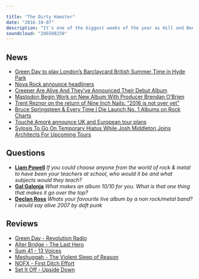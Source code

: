 ```yaml
---

title: "The Dirty Hamster"
date: "2016-10-07"
description: "It's one of the biggest weeks of the year as Hill and Beez review the new albums from Green Day, Alter Bridge, Sum 41, Meshuggah, NOFX and Steve needs a long lie down after hearing the new Set It Off. There's the 2nd round draw of our World Cup of Rock, chat on the new Creeper single, a new NIN album, 2017's festival season and much, much more. That's Not Metal - the only place willing to tell you the truth about the biggest albums in rock."
soundcloud: "286508250"
---
```


## News

* [Green Day to play London’s Barclaycard British Summer Time in Hyde Park](http://www.nme.com/news/music/green-day-351-1192836)
* [Nova Rock announce headliners](https://twitter.com/NotMetalPod/status/783787683604725763)
* [Creeper Are Alive And They’ve Announced Their Debut Album](http://www.kerrang.com/45462/creeper-alive-theyve-announced-debut-album/)
* [Mastodon Begin Work on New Album With Producer Brendan O’Brien](http://loudwire.com/mastodon-new-album-producer-brendan-obrien/)
* [Trent Reznor on the return of Nine Inch Nails: “2016 is not over yet”](http://consequenceofsound.net/2016/10/trent-reznor-on-the-return-of-nine-inch-nails-2016-is-not-over-yet/)
* [Bruce Springsteen & Every Time I Die Launch No. 1 Albums on Rock Charts](http://www.billboard.com/articles/columns/chart-beat/7534043/bruce-springsteen-every-time-i-die-launch-no-1-albums-on-rock)
* [Touché Amoré announce UK and European tour plans](http://diymag.com/2015/05/05/touche-amore-announce-uk-and-european-tour-plans)
* [Sylosis To Go On Temporary Hiatus While Josh Middleton Joins Architects For Upcoming Tours](http://www.rocksins.com/2016/10/sylosis-go-temporary-hiatus-josh-middleton-joins-architects-upcoming-tours-29038/)

## Questions

* **[Liam Powell](https://www.facebook.com/thatsnotmetalpodcast/posts/1968111073415427?comment_id=1968137050079496&comment_tracking=%7B%22tn%22%3A%22R9%22%7D)**
  _If you could choose anyone from the world of rock & metal to have been your teachers at school, who would it be and what subjects would they teach?_
* **[Gal Galonja](https://www.facebook.com/thatsnotmetalpodcast/posts/1968111073415427?comment_id=1968145143412020&comment_tracking=%7B%22tn%22%3A%22R9%22%7D)**
  _What makes an album 10/10 for you. What is that one thing that makes it go over the top?_
* **[Declan Ross](https://www.facebook.com/thatsnotmetalpodcast/posts/1968111073415427?comment_id=1968155363410998&comment_tracking=%7B%22tn%22%3A%22R9%22%7D)**
  _Whats your favourite live album by a non rock/metal band? I would say alive 2007 by daft punk_

## Reviews

* [Green Day - Revolution Radio](https://itunes.apple.com/gb/album/revolution-radio/id1140560324)
* [Alter Bridge - The Last Hero](https://itunes.apple.com/gb/album/the-last-hero/id1135479560)
* [Sum 41 - 13 Voices](https://itunes.apple.com/gb/album/13-voices/id1119678192)
* [Meshuggah - The Violent Sleep of Reason](https://itunes.apple.com/gb/album/the-violent-sleep-of-reason/id1139042609)
* [NOFX - First Ditch Effort](https://itunes.apple.com/gb/album/first-ditch-effort/id1144736094)
* [Set It Off - Upside Down](https://itunes.apple.com/gb/album/upside-down/id1116984776)

